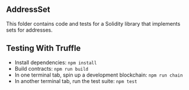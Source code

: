 ## AddressSet

This folder contains code and tests for a Solidity library that implements sets for addresses.

## Testing With Truffle
- Install dependencies: `npm install`
- Build contracts: `npm run build`
- In one terminal tab, spin up a development blockchain: `npm run chain`
- In another terminal tab, run the test suite: `npm test`
